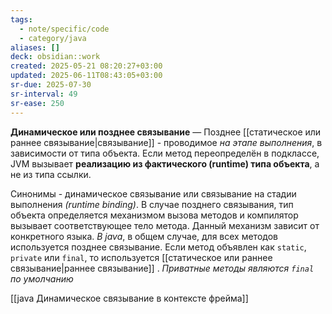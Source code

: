 ```yaml
---
tags:
  - note/specific/code
  - category/java
aliases: []
deck: obsidian::work
created: 2025-05-21 08:20:27+03:00
updated: 2025-06-11T08:43:05+03:00
sr-due: 2025-07-30
sr-interval: 49
sr-ease: 250
---
```


**Динамическое или позднее связывание**
—
Позднее [[статическое или раннее связывание|связывание]] - проводимое *на этапе выполнения*, в зависимости от типа объекта. Если метод переопределён в подклассе, JVM вызывает **реализацию из фактического (runtime) типа объекта**, а не из типа ссылки.

Синонимы - динамическое связывание или связывание на стадии выполнения *(runtime binding)*. В случае позднего связывания, тип объекта определяется механизмом вызова методов и компилятор вызывает соответствующее тело метода. Данный механизм зависит от конкретного языка.
*В java*, в общем случае, для всех методов используется позднее связывание. Если метод объявлен как `static`, `private` или `final`, то используется [[статическое или раннее связывание|раннее связывание]] . *Приватные методы являются `final` по умолчанию*

[[java Динамическое связывание в контексте фрейма]]
